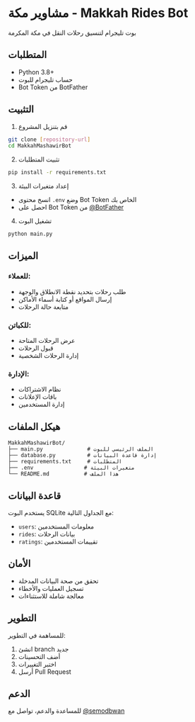 # مشاوير مكة - Makkah Rides Bot

بوت تليجرام لتنسيق رحلات النقل في مكة المكرمة

## المتطلبات

- Python 3.8+
- حساب تليجرام للبوت
- Bot Token من BotFather

## التثبيت

1. قم بتنزيل المشروع
```bash
git clone [repository-url]
cd MakkahMashawirBot
```

2. تثبيت المتطلبات
```bash
pip install -r requirements.txt
```

3. إعداد متغيرات البيئة
- انسخ محتوى `.env` وضع Bot Token الخاص بك
- احصل على Bot Token من [@BotFather](https://t.me/BotFather)

4. تشغيل البوت
```bash
python main.py
```

## الميزات

### للعملاء:
- طلب رحلات بتحديد نقطة الانطلاق والوجهة
- إرسال المواقع أو كتابة أسماء الأماكن
- متابعة حالة الرحلات

### للكباتن:
- عرض الرحلات المتاحة
- قبول الرحلات
- إدارة الرحلات الشخصية

### الإدارة:
- نظام الاشتراكات
- باقات الإعلانات
- إدارة المستخدمين

## هيكل الملفات

```
MakkahMashawirBot/
├── main.py              # الملف الرئيسي للبوت
├── database.py          # إدارة قاعدة البيانات
├── requirements.txt     # المتطلبات
├── .env                # متغيرات البيئة
└── README.md           # هذا الملف
```

## قاعدة البيانات

يستخدم البوت SQLite مع الجداول التالية:
- `users`: معلومات المستخدمين
- `rides`: بيانات الرحلات
- `ratings`: تقييمات المستخدمين

## الأمان

- تحقق من صحة البيانات المدخلة
- تسجيل العمليات والأخطاء
- معالجة شاملة للاستثناءات

## التطوير

للمساهمة في التطوير:
1. انشئ branch جديد
2. أضف التحسينات
3. اختبر التغييرات
4. أرسل Pull Request

## الدعم

للمساعدة والدعم، تواصل مع [@semodbwan](https://t.me/semodbwan)
